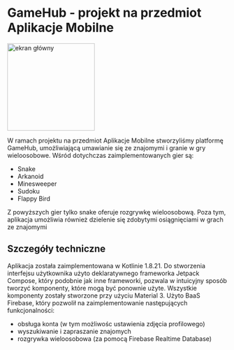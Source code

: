 # GameHub - projekt na przedmiot Aplikacje Mobilne

<a href="https://ibb.co/N26M9724"><img src="https://i.ibb.co/F4bF5n4P/ca34c4f3-3385-45f0-a00a-ccc49478f23c.jpg" alt="ekran główny" border="0" width=200></a>

W ramach projektu na przedmiot Aplikacje Mobilne stworzyliśmy platformę GameHub, umożliwiającą umawianie się ze znajomymi i granie w gry wieloosobowe. Wśród dotychczas zaimplementowanych gier są:

- Snake
- Arkanoid
- Minesweeper
- Sudoku
- Flappy Bird

Z powyższych gier tylko snake oferuje rozgrywkę wieloosobową.
Poza tym, aplikacja umożliwia również dzielenie się zdobytymi osiągnięciami w grach ze znajomymi



## Szczegóły techniczne

Aplikacja została zaimplementowana w Kotlinie 1.8.21. Do stworzenia interfejsu użytkownika użyto deklaratywnego frameworka Jetpack Compose, który podobnie jak inne frameworki, pozwala w intuicyjny sposób tworzyć komponenty, które mogą być ponownie użyte.
Wszystkie komponenty zostały stworzone przy użyciu Material 3.
Użyto BaaS Firebase, który pozwolił na zaimplementowanie następujących funkcjonalności:
 - obsługa konta (w tym możliwośc ustawienia zdjęcia profilowego)
 - wyszukiwanie i zapraszanie znajomych
 - rozgrywka wieloosobowa (za pomocą Firebase Realtime Database)



